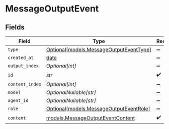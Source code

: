 # MessageOutputEvent


## Fields

| Field                                                                          | Type                                                                           | Required                                                                       | Description                                                                    |
| ------------------------------------------------------------------------------ | ------------------------------------------------------------------------------ | ------------------------------------------------------------------------------ | ------------------------------------------------------------------------------ |
| `type`                                                                         | [Optional[models.MessageOutputEventType]](../models/messageoutputeventtype.md) | :heavy_minus_sign:                                                             | N/A                                                                            |
| `created_at`                                                                   | [date](https://docs.python.org/3/library/datetime.html#date-objects)           | :heavy_minus_sign:                                                             | N/A                                                                            |
| `output_index`                                                                 | *Optional[int]*                                                                | :heavy_minus_sign:                                                             | N/A                                                                            |
| `id`                                                                           | *str*                                                                          | :heavy_check_mark:                                                             | N/A                                                                            |
| `content_index`                                                                | *Optional[int]*                                                                | :heavy_minus_sign:                                                             | N/A                                                                            |
| `model`                                                                        | *OptionalNullable[str]*                                                        | :heavy_minus_sign:                                                             | N/A                                                                            |
| `agent_id`                                                                     | *OptionalNullable[str]*                                                        | :heavy_minus_sign:                                                             | N/A                                                                            |
| `role`                                                                         | [Optional[models.MessageOutputEventRole]](../models/messageoutputeventrole.md) | :heavy_minus_sign:                                                             | N/A                                                                            |
| `content`                                                                      | [models.MessageOutputEventContent](../models/messageoutputeventcontent.md)     | :heavy_check_mark:                                                             | N/A                                                                            |